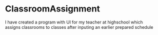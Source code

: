 # ClassroomAssignment
I have created a program with UI for my teacher at highschool which assigns classrooms to classes after inputing an earlier prepared schedule
